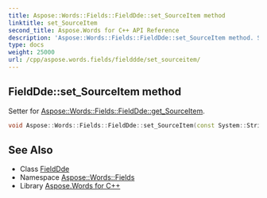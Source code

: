 ```yaml
---
title: Aspose::Words::Fields::FieldDde::set_SourceItem method
linktitle: set_SourceItem
second_title: Aspose.Words for C++ API Reference
description: 'Aspose::Words::Fields::FieldDde::set_SourceItem method. Setter for Aspose::Words::Fields::FieldDde::get_SourceItem in C++.'
type: docs
weight: 25000
url: /cpp/aspose.words.fields/fielddde/set_sourceitem/
---
```

## FieldDde::set_SourceItem method


Setter for [Aspose::Words::Fields::FieldDde::get_SourceItem](../get_sourceitem/).

```cpp
void Aspose::Words::Fields::FieldDde::set_SourceItem(const System::String &value)
```

## See Also

* Class [FieldDde](../)
* Namespace [Aspose::Words::Fields](../../)
* Library [Aspose.Words for C++](../../../)
